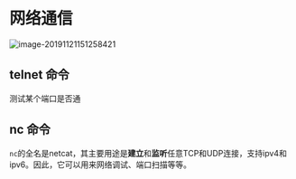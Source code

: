 # 网络通信

![image-20191121151258421](./img/image-20191121151258421.png)











## telnet 命令

测试某个端口是否通



## nc 命令

`nc`的全名是netcat，其主要用途是**建立**和**监听**任意TCP和UDP连接，支持ipv4和ipv6。因此，它可以用来网络调试、端口扫描等等。

